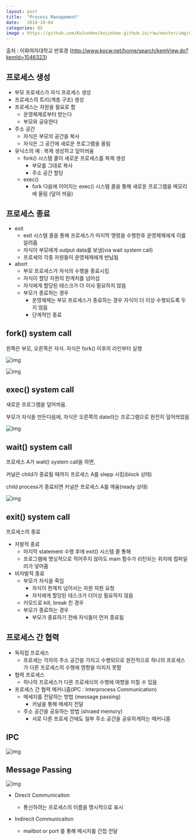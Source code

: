 ```yaml
---
layout: post
title:  "Process Management"
date:   2018-10-04
categories: OS
image : https://github.com/KoJunHee/kojunhee.github.io/raw/master/img/os.png
---
```


출처 : 이화여자대학교 반효경 (http://www.kocw.net/home/search/kemView.do?kemId=1046323)

## 프로세스 생성

- 부모 프로세스가 자식 프로세스 생성
- 프로세스의 트리(계층 구조) 생성
- 프로세스는 자원을 필요로 함
  - 운영체제로부터 받는다
  - 부모와 공유한다
- 주소 공간
  - 자식은 부모의 공간을 복사
  - 자식은 그 공간에 새로운 프로그램을 올림
- 유닉스의 예 : 복제 생성하고 덮어씌움
  - fork() 시스템 콜이 새로운 프로세스를 복제 생성
    - 부모를 그대로 복사
    - 주소 공간 할당
  - exec()
    - fork 다음에 이어지는  exec() 시스템 콜을 통해 새로운 프로그램을 메모리에 올림 (덮어 씌움)

## 프로세스 종료

- exit
  - exit 시스템 콜을 통해 프로세스가 마지막 명령을 수행한후 운영체제에게 이를 알려줌
  - 자식이 부모에게 output data를 보냄(via wait system call)
  - 프로세의 각종 자원들이 운영체제에게 반납됨
- abort
  - 부모 프로세스가 자식의 수행을 종료시킴
  - 자식이 할당 자원의 한계치를 넘어섬
  - 자식에게 할당된 테스크가 더 이사 필요하지 않음
  - 부모가 종료하는 경우
    - 운영체제는 부모 프로세스가 종료하는 경우 자식이 더 이상 수행되도록 두지 않음
    - 단계적인 종료

## fork() system call

왼쪽은 부모, 오른쪽은 자식. 자식은 fork() 이후의 라인부터 실행

![img](https://github.com/KoJunHee/kojunhee.github.io/raw/master/img/os100401.png)

![img](https://github.com/KoJunHee/kojunhee.github.io/raw/master/img/os100402.png)

## exec() system call

새로운 프로그램을 덮어씌움. 

부모가 자식을 만든다음에, 자식은 오른쪽의 date라는 프로그램으로 완전히 덮어씌었음

![img](https://github.com/KoJunHee/kojunhee.github.io/raw/master/img/os100403.png)

## wait() system call

프로세스 A가 wait() system call을 하면, 

커널은 child가 종료될 때까지 프로세스 A를 slepp 시킴(block 상태)

child process가 종료되면 커널은 프로세스 A를 깨움(ready 상태)

![img](https://github.com/KoJunHee/kojunhee.github.io/raw/master/img/os100404.png)

## exit() system call

프로세스의 종료

- 자발적 종료
  - 마지막 statement 수행 후에 exit() 시스템 콜 통해
  - 프로그램에 명싱적으로 적어주지 않아도 main 함수가 리턴되는 위치에 컴파일러가 넣어줌
- 비자발적 종료
  - 부모가 자식을 죽임
    - 자식이 한계치 넘어서는 자원 자원 요청
    - 자식에게 할당된 테스크가 더이상 필요하지 않음
  - 키모드로 kill, break 친 경우
  - 부모가 종료하는 경우
    - 부모가 종료하기 전에 자식들이 먼저 종료됨

## 프로세스 간 협력

- 독릭접 프로세스
  - 프로세는 각자의 주소 공간을 가지고 수행되므로 원친적으로 하나의 프로세스가 다른 프로세스의 수행에 영향을 미치지 못함
- 협력 프로세스
  - 하나의 프로세스가 다른 프로세싀의 수행에 여향을 미칠 수 있음
- 프로세스 간 협력 메커니즘(IPC : Interprocess Communication)
  - 메세지를 전달하는 방법 (message passing)
    - 커널을 통해 메세지 전달
  - 주소 공간을 공유하는 방법 (shraed memory)
    - 서로 다른 프로세 간에도 일부 주소 공간을 공유하게하는 메커니즘

## IPC

![img](https://github.com/KoJunHee/kojunhee.github.io/raw/master/img/os100405.png)

## Message Passing

![img](https://github.com/KoJunHee/kojunhee.github.io/raw/master/img/os100406.png)

- Direcit Communicaiton
  - 통신하려는 프로세스의 이름을 명시적으료 표시

- Indirecit Communicaiton
  - mailbot or port 를 통해 메시지를 간접 전달

